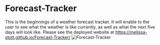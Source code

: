 # Forecast-Tracker
This is the beginnings of a weather forecast tracker. It will enable to the user to see what the weather is like currently, as well as what the next five days will look like. Please see the deployed website at https://melissa-stott.github.io/Forecast-Tracker/
![Forecast-Tracker](https://github.com/melissa-stott/Forecast-Tracker/blob/main/Forecast%20Tracker%20ScreenShot.png)